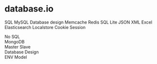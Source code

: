 # database.io
SQL MySQL Database design Memcache Redis SQL Lite JSON XML Excel Elasticsearch Localstore Cookie Session


No SQL  
MongoDB  
Master Slave  
Database Design  
ENV Model  

